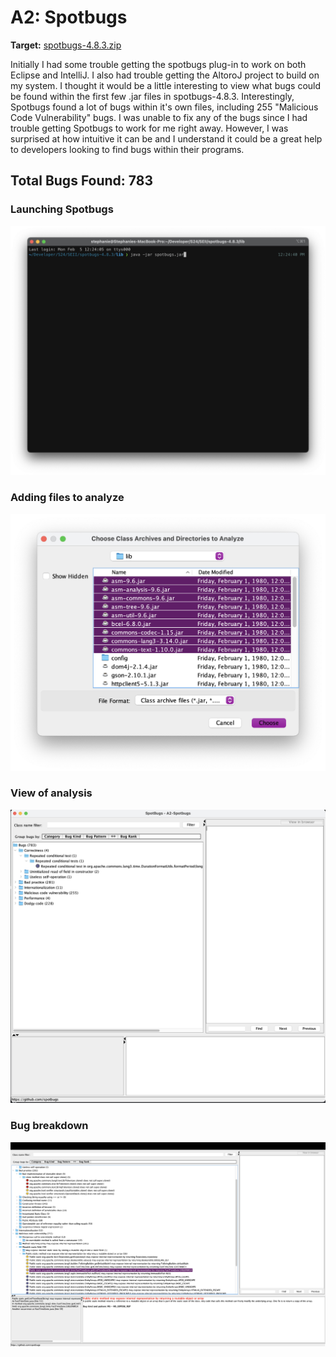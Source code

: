 # A2: Spotbugs

**Target:** [spotbugs-4.8.3.zip](https://spotbugs.readthedocs.io/en/stable/installing.html)

Initially I had some trouble getting the spotbugs plug-in to work on both Eclipse and IntelliJ. I also had trouble getting the AltoroJ project to build on my system. I thought it would be a little interesting to view what bugs could be found within the first few .jar files in spotbugs-4.8.3. Interestingly, Spotbugs found a lot of bugs within it's own files, including 255 "Malicious Code Vulnerability" bugs. I was unable to fix any of the bugs since I had trouble getting Spotbugs to work for me right away. However, I was surprised at how intuitive it can be and I understand it could be a great help to developers looking to find bugs within their programs. 

## Total Bugs Found: 783

### Launching Spotbugs
<img src='/Screenshots/spotbugsjar.png' width=''/>

### Adding files to analyze
<img src='/Screenshots/addingfiles.png' width=''/>


### View of analysis
<img src='/Screenshots/analysis.png' width=''/>


### Bug breakdown
<img src='/Screenshots/breakdown.png' width=''/>

